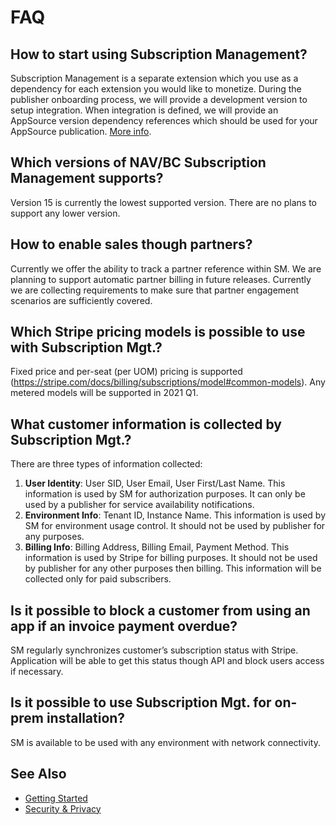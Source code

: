 # FAQ

## How to start using Subscription Management? 
Subscription Management is a separate extension which you use as a dependency for each extension you would like to monetize. During the publisher onboarding process, we will provide a development version to setup integration. When integration is defined, we will provide an AppSource version dependency references which should be used for your AppSource publication. [More info](./GettingStarted.md).
## Which versions of NAV/BC Subscription Management supports? 
Version 15 is currently the lowest supported version. There are no plans to support any lower version. 
## How to enable sales though partners? 
Currently we offer the ability to track a partner reference within SM. We are planning to support automatic partner billing in future releases. Currently we are collecting requirements to make sure that partner engagement scenarios are sufficiently covered. 
## Which Stripe pricing models is possible to use with Subscription Mgt.? 
Fixed price and per-seat (per UOM) pricing is supported (https://stripe.com/docs/billing/subscriptions/model#common-models). Any metered models will be supported in 2021 Q1. 
## What customer information is collected by Subscription Mgt.? 
There are three types of information collected: 
1.	**User Identity**: User SID, User Email, User First/Last Name. This information is used by SM for authorization purposes. It can only be used by a publisher for service availability notifications. 
2.	**Environment Info**: Tenant ID, Instance Name. This information is used by SM for environment usage control. It should not be used by publisher for any purposes. 
3.	**Billing Info**: Billing Address, Billing Email, Payment Method. This information is used by Stripe for billing purposes. It should not be used by publisher for any other purposes then billing. This information will be collected only for paid subscribers.
## Is it possible to block a customer from using an app if an invoice payment overdue? 
SM regularly synchronizes customer’s subscription status with Stripe. Application will be able to get this status though API and block users access if necessary. 
## Is it possible to use Subscription Mgt. for on-prem installation? 
SM is available to be used with any environment with network connectivity.

## See Also
- [Getting Started](GettingStarted.md)
- [Security & Privacy](Overview/Security&Privacy.md)